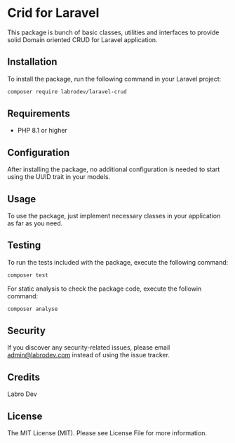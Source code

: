 # Crid for Laravel

This package is bunch of basic classes, utilities and interfaces to provide solid Domain oriented CRUD for Laravel application.

## Installation

To install the package, run the following command in your Laravel project:

```bash
composer require labrodev/laravel-crud
```

## Requirements

- PHP 8.1 or higher

## Configuration

After installing the package, no additional configuration is needed to start using the UUID trait in your models.

## Usage

To use the package, just implement necessary classes in your application as far as you need.

## Testing

To run the tests included with the package, execute the following command:

```bash
composer test
```

For static analysis to check the package code, execute the followin command: 

```bash
composer analyse
```

## Security

If you discover any security-related issues, please email admin@labrodev.com instead of using the issue tracker.

## Credits

Labro Dev

## License

The MIT License (MIT). Please see License File for more information.
